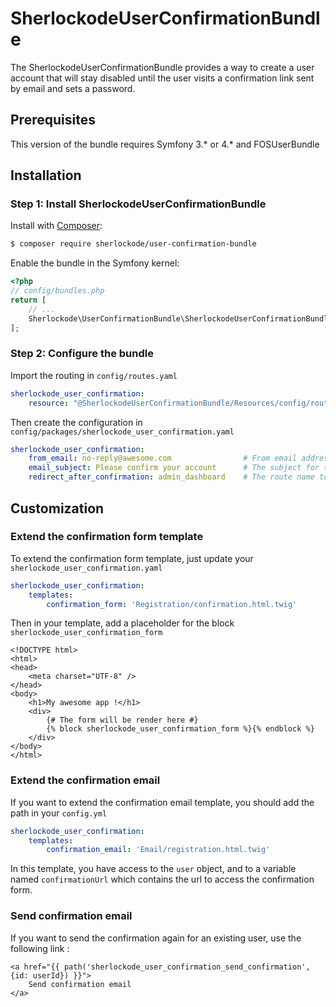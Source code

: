 SherlockodeUserConfirmationBundle
=================================

The SherlockodeUserConfirmationBundle provides a way to create a user account that will stay disabled until the
user visits a confirmation link sent by email and sets a password.

## Prerequisites

This version of the bundle requires Symfony 3.* or 4.* and FOSUserBundle

## Installation

### Step 1: Install SherlockodeUserConfirmationBundle

Install with [Composer](https://getcomposer.org/):

```bash
$ composer require sherlockode/user-confirmation-bundle
```

Enable the bundle in the Symfony kernel:

```php
<?php
// config/bundles.php
return [
    // ...
    Sherlockode\UserConfirmationBundle\SherlockodeUserConfirmationBundle::class => ['all' => true],
];
```

### Step 2: Configure the bundle

Import the routing in `config/routes.yaml`

```yaml
sherlockode_user_confirmation:
    resource: "@SherlockodeUserConfirmationBundle/Resources/config/routing.xml"
```

Then create the configuration in `config/packages/sherlockode_user_confirmation.yaml`

```yaml
sherlockode_user_confirmation:
    from_email: no-reply@awesome.com                # From email address
    email_subject: Please confirm your account      # The subject for the confirmation email (optional)
    redirect_after_confirmation: admin_dashboard    # The route name to redirect the user after confirmation
```

## Customization

### Extend the confirmation form template

To extend the confirmation form template, just update your `sherlockode_user_confirmation.yaml`

```yaml
sherlockode_user_confirmation:
    templates:
        confirmation_form: 'Registration/confirmation.html.twig'
```

Then in your template, add a placeholder for the block `sherlockode_user_confirmation_form`

```twig
<!DOCTYPE html>
<html>
<head>
    <meta charset="UTF-8" />
</head>
<body>
    <h1>My awesome app !</h1>
    <div>
        {# The form will be render here #}
        {% block sherlockode_user_confirmation_form %}{% endblock %}
    </div>
</body>
</html>
```

### Extend the confirmation email

If you want to extend the confirmation email template, you should add the path in your `config.yml`

```yaml
sherlockode_user_confirmation:
    templates:
        confirmation_email: 'Email/registration.html.twig'
```

In this template, you have access to the `user` object, and to a variable named `confirmationUrl` which contains the url to access the confirmation form.

### Send confirmation email

If you want to send the confirmation again for an existing user, use the following link : 

```twig
<a href="{{ path('sherlockode_user_confirmation_send_confirmation', {id: userId}) }}">
    Send confirmation email
</a>
```
